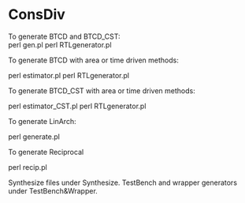 # ConsDiv

To generate BTCD and BTCD_CST:  
  perl gen.pl
  perl RTLgenerator.pl
    
    
To generate BTCD with area or time driven methods:
 
  perl estimator.pl
  perl RTLgenerator.pl
 
 
To generate BTCD_CST with area or time driven methods:
 
  perl estimator_CST.pl
  perl RTLgenerator.pl
 
 
To generate LinArch:
 
  perl generate.pl
 
 
To generate Reciprocal
 
  perl recip.pl
 
Synthesize files under Synthesize.
TestBench and wrapper generators under TestBench&Wrapper.
 
